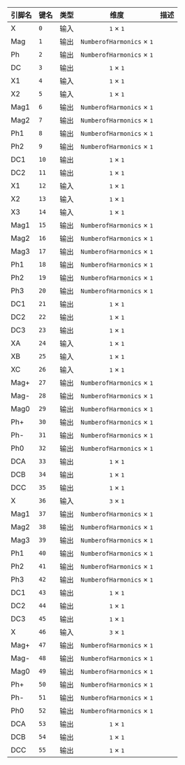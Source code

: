 <!--
DO NOT EDIT THIS FILE DIRECTLY.
This file is generated by tools/comp-docs.js.
All changes will be overwritten by regeneration.
-->

<slot class="model-pins">

| 引脚名 | 键名 | 类型 | 维度 | 描述 |
|:------ |:---- |:----:|:----:|:---- |
| X | `0` | 输入 | <samp>1</samp> × <samp>1</samp> |  |
| Mag | `1` | 输出 | `NumberofHarmonics` × <samp>1</samp> |  |
| Ph | `2` | 输出 | `NumberofHarmonics` × <samp>1</samp> |  |
| DC | `3` | 输出 | <samp>1</samp> × <samp>1</samp> |  |
| X1 | `4` | 输入 | <samp>1</samp> × <samp>1</samp> |  |
| X2 | `5` | 输入 | <samp>1</samp> × <samp>1</samp> |  |
| Mag1 | `6` | 输出 | `NumberofHarmonics` × <samp>1</samp> |  |
| Mag2 | `7` | 输出 | `NumberofHarmonics` × <samp>1</samp> |  |
| Ph1 | `8` | 输出 | `NumberofHarmonics` × <samp>1</samp> |  |
| Ph2 | `9` | 输出 | `NumberofHarmonics` × <samp>1</samp> |  |
| DC1 | `10` | 输出 | <samp>1</samp> × <samp>1</samp> |  |
| DC2 | `11` | 输出 | <samp>1</samp> × <samp>1</samp> |  |
| X1 | `12` | 输入 | <samp>1</samp> × <samp>1</samp> |  |
| X2 | `13` | 输入 | <samp>1</samp> × <samp>1</samp> |  |
| X3 | `14` | 输入 | <samp>1</samp> × <samp>1</samp> |  |
| Mag1 | `15` | 输出 | `NumberofHarmonics` × <samp>1</samp> |  |
| Mag2 | `16` | 输出 | `NumberofHarmonics` × <samp>1</samp> |  |
| Mag3 | `17` | 输出 | `NumberofHarmonics` × <samp>1</samp> |  |
| Ph1 | `18` | 输出 | `NumberofHarmonics` × <samp>1</samp> |  |
| Ph2 | `19` | 输出 | `NumberofHarmonics` × <samp>1</samp> |  |
| Ph3 | `20` | 输出 | `NumberofHarmonics` × <samp>1</samp> |  |
| DC1 | `21` | 输出 | <samp>1</samp> × <samp>1</samp> |  |
| DC2 | `22` | 输出 | <samp>1</samp> × <samp>1</samp> |  |
| DC3 | `23` | 输出 | <samp>1</samp> × <samp>1</samp> |  |
| XA | `24` | 输入 | <samp>1</samp> × <samp>1</samp> |  |
| XB | `25` | 输入 | <samp>1</samp> × <samp>1</samp> |  |
| XC | `26` | 输入 | <samp>1</samp> × <samp>1</samp> |  |
| Mag\+ | `27` | 输出 | `NumberofHarmonics` × <samp>1</samp> |  |
| Mag\- | `28` | 输出 | `NumberofHarmonics` × <samp>1</samp> |  |
| Mag0 | `29` | 输出 | `NumberofHarmonics` × <samp>1</samp> |  |
| Ph\+ | `30` | 输出 | `NumberofHarmonics` × <samp>1</samp> |  |
| Ph\- | `31` | 输出 | `NumberofHarmonics` × <samp>1</samp> |  |
| Ph0 | `32` | 输出 | `NumberofHarmonics` × <samp>1</samp> |  |
| DCA | `33` | 输出 | <samp>1</samp> × <samp>1</samp> |  |
| DCB | `34` | 输出 | <samp>1</samp> × <samp>1</samp> |  |
| DCC | `35` | 输出 | <samp>1</samp> × <samp>1</samp> |  |
| X | `36` | 输入 | <samp>3</samp> × <samp>1</samp> |  |
| Mag1 | `37` | 输出 | `NumberofHarmonics` × <samp>1</samp> |  |
| Mag2 | `38` | 输出 | `NumberofHarmonics` × <samp>1</samp> |  |
| Mag3 | `39` | 输出 | `NumberofHarmonics` × <samp>1</samp> |  |
| Ph1 | `40` | 输出 | `NumberofHarmonics` × <samp>1</samp> |  |
| Ph2 | `41` | 输出 | `NumberofHarmonics` × <samp>1</samp> |  |
| Ph3 | `42` | 输出 | `NumberofHarmonics` × <samp>1</samp> |  |
| DC1 | `43` | 输出 | <samp>1</samp> × <samp>1</samp> |  |
| DC2 | `44` | 输出 | <samp>1</samp> × <samp>1</samp> |  |
| DC3 | `45` | 输出 | <samp>1</samp> × <samp>1</samp> |  |
| X | `46` | 输入 | <samp>3</samp> × <samp>1</samp> |  |
| Mag\+ | `47` | 输出 | `NumberofHarmonics` × <samp>1</samp> |  |
| Mag\- | `48` | 输出 | `NumberofHarmonics` × <samp>1</samp> |  |
| Mag0 | `49` | 输出 | `NumberofHarmonics` × <samp>1</samp> |  |
| Ph\+ | `50` | 输出 | `NumberofHarmonics` × <samp>1</samp> |  |
| Ph\- | `51` | 输出 | `NumberofHarmonics` × <samp>1</samp> |  |
| Ph0 | `52` | 输出 | `NumberofHarmonics` × <samp>1</samp> |  |
| DCA | `53` | 输出 | <samp>1</samp> × <samp>1</samp> |  |
| DCB | `54` | 输出 | <samp>1</samp> × <samp>1</samp> |  |
| DCC | `55` | 输出 | <samp>1</samp> × <samp>1</samp> |  |

</slot>
